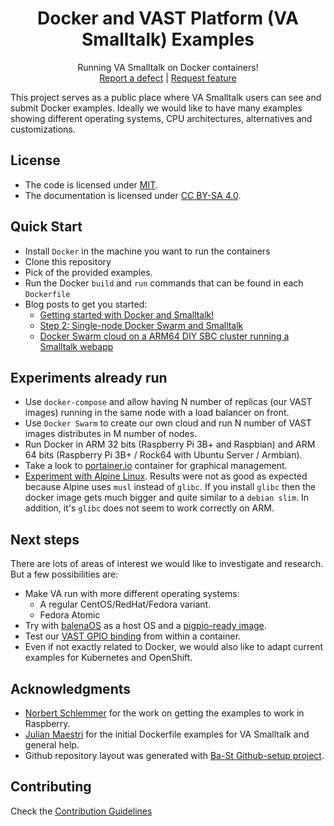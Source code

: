 <p align="center">
<!---<img src="assets/logos/128x128.png">-->
 <h1 align="center">Docker and VAST Platform (VA Smalltalk) Examples</h1>
  <p align="center">
    Running VA Smalltalk on Docker containers!
    <!---
    <br>
    <a href="docs/"><strong>Explore the docs »</strong></a>
    <br>
    -->
    <br>
    <a href="https://github.com/vasmalltalk/docker-examples/issues/new?labels=Type%3A+Defect">Report a defect</a>
    |
    <a href="https://github.com/vasmalltalk/docker-examples/issues/new?labels=Type%3A+Feature">Request feature</a>
  </p>
</p>

<!---
[![GitHub release](https://img.shields.io/github/release/vasmalltalk/docker-examples.svg)](https://github.com/vasmalltalk/docker-examples/releases/latest)
[![Build Status](https://travis-ci.com/vasmalltalk/docker-examples.svg?branch=release-candidate)](https://travis-ci.com/vasmalltalk/docker-examples)
[![Coverage Status](https://coveralls.io/repos/github/vasmalltalk/docker-examples/badge.svg?branch=release-candidate)](https://coveralls.io/github/vasmalltalk/docker-examples?branch=release-candidate)
-->

This project serves as a public place where VA Smalltalk users can see and submit Docker examples. Ideally we would like to have many examples showing different operating systems, CPU architectures, alternatives and customizations.


## License
- The code is licensed under [MIT](LICENSE).
- The documentation is licensed under [CC BY-SA 4.0](http://creativecommons.org/licenses/by-sa/4.0/).

## Quick Start

- Install `Docker` in the machine you want to run the containers
- Clone this repository
- Pick of the provided examples.
- Run the Docker `build` and `run` commands that can be found in each `Dockerfile`
- Blog posts to get you started:
  - [Getting started with Docker and Smalltalk!](https://dev.to/martinezpeck/getting-started-with-docker-and-smalltalk-4po1)
  - [Step 2: Single-node Docker Swarm and Smalltalk](https://dev.to/martinezpeck/step-2-single-node-docker-swarm-and-smalltalk-46i0)
  - [Docker Swarm cloud on a ARM64 DIY SBC cluster running a Smalltalk webapp](https://dev.to/martinezpeck/docker-swarm-cloud-on-a-arm64-diy-sbc-cluster-running-a-smalltalk-webapp-9l1)


## Experiments already run

- Use `docker-compose` and allow having N number of replicas (our VAST images) running in the same node with a load balancer on front.
- Use `Docker Swarm` to create our own cloud and run N number of VAST images distributes in M number of nodes.
- Run Docker in ARM 32 bits (Raspberry Pi 3B+ and Raspbian) and ARM 64 bits (Raspberry Pi 3B+ / Rock64 with Ubuntu Server / Armbian).
- Take a look to [portainer.io](https://www.portainer.io/) container for graphical management.
- [Experiment with Alpine Linux](https://github.com/vasmalltalk/docker-examples/blob/master/source/SeasideTrafficLights/Raspberry/experiments/alpine-raspbian_Dockerfile). Results were not as good as expected because Alpine uses `musl` instead of `glibc`. If you install `glibc` then the docker image gets much bigger and quite similar to a `debian slim`. In addition, it's `glibc` does not seem to work correctly on ARM.

## Next steps

There are lots of areas of interest we would like to investigate and research. But a few possibilities are:

- Make VA run with more different operating systems:
  - A regular CentOS/RedHat/Fedora variant.
  - Fedora Atomic
- Try with [balenaOS](https://www.balena.io/os/) as a host OS and a [pigpio-ready image](https://github.com/lachatak/rpi-pigpio).
- Test our [VAST GPIO binding](http://vastgoodies.com/projects/Raspberry%2520Pi%2520Hardware%2520Interface) from within a container.
- Even if not exactly related to Docker, we would also like to adapt current examples for Kubernetes and OpenShift.


## Acknowledgments

- [Norbert Schlemmer](https://github.com/Noschvie) for the work on getting the examples to work in Raspberry.
- [Julian Maestri](https://github.com/serpi90) for the initial Dockerfile examples for VA Smalltalk and general help.
- Github repository layout was generated with [Ba-St Github-setup project](https://github.com/ba-st/GitHub-setup).


## Contributing

Check the [Contribution Guidelines](CONTRIBUTING.md)
